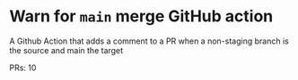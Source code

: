# Warn for `main` merge GitHub action
A Github Action that adds a comment to a PR when a non-staging branch is the source and main the target

PRs: 10
